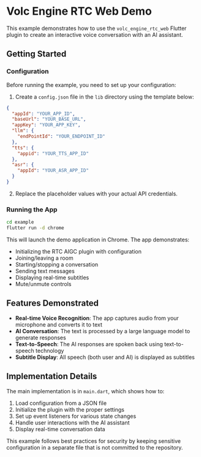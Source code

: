 # Volc Engine RTC Web Demo

This example demonstrates how to use the `volc_engine_rtc_web` Flutter plugin to create an interactive voice conversation with an AI assistant.

## Getting Started

### Configuration

Before running the example, you need to set up your configuration:

1. Create a `config.json` file in the `lib` directory using the template below:

```json
{
  "appId": "YOUR_APP_ID",
  "baseUrl": "YOUR_BASE_URL",
  "appKey": "YOUR_APP_KEY",
  "llm": {
    "endPointId": "YOUR_ENDPOINT_ID"
  },
  "tts": {
    "appid": "YOUR_TTS_APP_ID"
  },
  "asr": {
    "appId": "YOUR_ASR_APP_ID"
  }
}
```

2. Replace the placeholder values with your actual API credentials.

### Running the App

```bash
cd example
flutter run -d chrome
```

This will launch the demo application in Chrome. The app demonstrates:

- Initializing the RTC AIGC plugin with configuration
- Joining/leaving a room
- Starting/stopping a conversation
- Sending text messages
- Displaying real-time subtitles
- Mute/unmute controls

## Features Demonstrated

- **Real-time Voice Recognition**: The app captures audio from your microphone and converts it to text
- **AI Conversation**: The text is processed by a large language model to generate responses
- **Text-to-Speech**: The AI responses are spoken back using text-to-speech technology
- **Subtitle Display**: All speech (both user and AI) is displayed as subtitles

## Implementation Details

The main implementation is in `main.dart`, which shows how to:

1. Load configuration from a JSON file
2. Initialize the plugin with the proper settings
3. Set up event listeners for various state changes
4. Handle user interactions with the AI assistant
5. Display real-time conversation data

This example follows best practices for security by keeping sensitive configuration in a separate file that is not committed to the repository. 